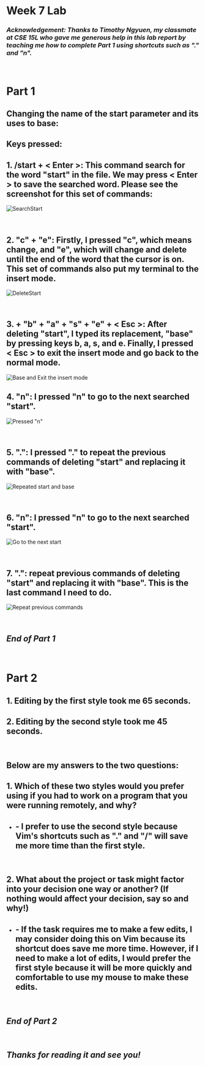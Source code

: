 #  Week 7 Lab
### *Acknowledgement: Thanks to Timothy Ngyuen, my classmate at CSE 15L who gave me generous help in this lab report by teaching me how to complete Part 1 using shortcuts such as "." and "n".*

<br>

# **Part 1**
## Changing the name of the start parameter and its uses to base:
## Keys pressed:  
## 1. /start + < Enter >: This command search for the word "start" in the file. We may press < Enter > to save the searched word. Please see the screenshot for this set of commands:
![SearchStart](Images/SearchStart.png)  

<br>

## 2. "c" + "e": Firstly, I pressed "c", which means change, and "e", which will change and delete until the end of the word that the cursor is on. This set of commands also put my terminal to the insert mode. 
![DeleteStart](Images/DeleteStart.png)

<br>

## 3. + "b" + "a" + "s" + "e" + < Esc >: After deleting "start", I typed its replacement, "base" by pressing keys b, a, s, and e. Finally, I pressed < Esc > to exit the insert mode and go back to the normal mode. 
![Base and Exit the insert mode](Images/BaseEsc.png)

## 4. "n": I pressed "n" to go to the next searched "start". 
![Pressed "n"](Images/PressN.png)

<br>

## 5. ".": I pressed "." to repeat the previous commands of deleting "start" and replacing it with "base".
![Repeated start and base](Images/RepeatStartBase.png)

<br>

## 6. "n": I pressed "n" to go to the next searched "start".
![Go to the next start](Images/NextStart.png)

<br>

## 7. ".": repeat previous commands of deleting "start" and replacing it with "base". This is the last command I need to do.
![Repeat previous commands](Images/Repeat%20previous%20commands.png)

<br>

## ***End of Part 1***

<br>

# **Part 2**

## 1. Editing by the first style took me 65 seconds. 
## 2. Editing by the second style took me 45 seconds. 

<br>

## Below are my answers to the two questions:
## 1. Which of these two styles would you prefer using if you had to work on a program that you were running remotely, and why?
- ## - I prefer to use the second style because Vim's shortcuts such as "." and "/" will save me more time than the first style.

<br>

## 2. What about the project or task might factor into your decision one way or another? (If nothing would affect your decision, say so and why!)
- ## - If the task requires me to make a few edits, I may consider doing this on Vim because its shortcut does save me more time. However, if I need to make a lot of edits, I would prefer the first style because it will be more quickly and comfortable to use my mouse to make these edits. 

<br>

## ***End of Part 2***

<br>

## ***Thanks for reading it and see you!***